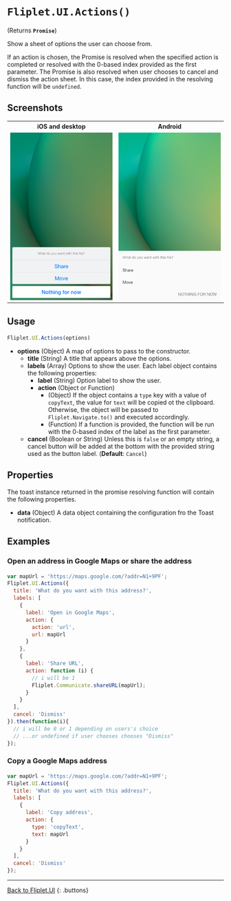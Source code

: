 # `Fliplet.UI.Actions()`

(Returns **`Promise`**)

Show a sheet of options the user can choose from.

If an action is chosen, the Promise is resolved when the specified action is completed or resolved with the 0-based index provided as the first parameter. The Promise is also resolved when user chooses to cancel and dismiss the action sheet. In this case, the index provided in the resolving function will be `undefined`.

## Screenshots

<table>
  <tr>
    <th width="50%">iOS and desktop</th>
    <th width="50%">Android</th>
  </tr>
  <tr>
    <td><img src="../assets/img/action-sheet-ios.png" alt="Action Sheet (iOS)" /></td>
    <td><img src="../assets/img/action-sheet-android.png" alt="Action Sheet (Android)" /></td>
  </tr>
</table>

## Usage

```js
Fliplet.UI.Actions(options)
```

* **options** (Object) A map of options to pass to the constructor.
  * **title** (String) A title that appears above the options.
  * **labels** (Array) Options to show the user. Each label object contains the following properties:
    * **label** (String) Option label to show the user.
    * **action** (Object or Function)
      * (Object) If the object contains a `type` key with a value of `copyText`, the value for `text` will be copied ot the clipboard. Otherwise, the object will be passed to `Fliplet.Navigate.to()` and executed accordingly.
      * (Function) If a function is provided, the function will be run with the 0-based index of the label as the first parameter.
  * **cancel** (Boolean or String) Unless this is `false` or an empty string, a cancel button will be added at the bottom with the provided string used as the button label. (**Default**: `Cancel`)

## Properties

The toast instance returned in the promise resolving function will contain the following properties.

* **data** (Object) A data object containing the configuration fro the Toast notification.

## Examples

### Open an address in Google Maps or share the address

```js
var mapUrl = 'https://maps.google.com/?addr=N1+9PF';
Fliplet.UI.Actions({
  title: 'What do you want with this address?',
  labels: [
    {
      label: 'Open in Google Maps',
      action: {
        action: 'url',
        url: mapUrl
      }
    },
    {
      label: 'Share URL',
      action: function (i) {
        // i will be 1
        Fliplet.Communicate.shareURL(mapUrl);
      }
    }
  ],
  cancel: 'Dismiss'
}).then(function(i){
  // i will be 0 or 1 depending on users's choice
  // ...or undefined if user chooses chooses "Dismiss"
});
```

### Copy a Google Maps address

```js
var mapUrl = 'https://maps.google.com/?addr=N1+9PF';
Fliplet.UI.Actions({
  title: 'What do you want with this address?',
  labels: [
    {
      label: 'Copy address',
      action: {
        type: 'copyText',
        text: mapUrl
      }
    }
  ],
  cancel: 'Dismiss'
});
```

---

[Back to Fliplet.UI](./fliplet-ui.md)
{: .buttons}
